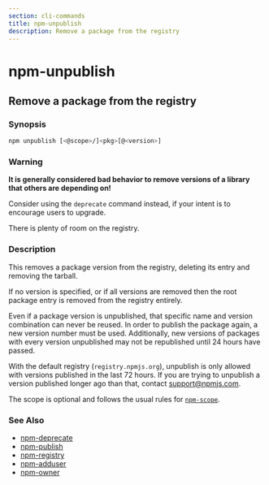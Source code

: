 ```yaml
---
section: cli-commands 
title: npm-unpublish
description: Remove a package from the registry
---
```


# npm-unpublish

## Remove a package from the registry

### Synopsis

```bash
npm unpublish [<@scope>/]<pkg>[@<version>]
```

### Warning

**It is generally considered bad behavior to remove versions of a library
that others are depending on!**

Consider using the `deprecate` command
instead, if your intent is to encourage users to upgrade.

There is plenty of room on the registry.

### Description

This removes a package version from the registry, deleting its
entry and removing the tarball.

If no version is specified, or if all versions are removed then
the root package entry is removed from the registry entirely.

Even if a package version is unpublished, that specific name and
version combination can never be reused. In order to publish the
package again, a new version number must be used. Additionally,
new versions of packages with every version unpublished may not
be republished until 24 hours have passed.

With the default registry (`registry.npmjs.org`), unpublish is
only allowed with versions published in the last 72 hours. If you
are trying to unpublish a version published longer ago than that,
contact support@npmjs.com.

The scope is optional and follows the usual rules for [`npm-scope`](/docs/using-npm/scope).

### See Also

* [npm-deprecate](npm-deprecate)
* [npm-publish](npm-publish)
* [npm-registry](/docs/using-npm/registry)
* [npm-adduser](npm-adduser)
* [npm-owner](npm-owner)
